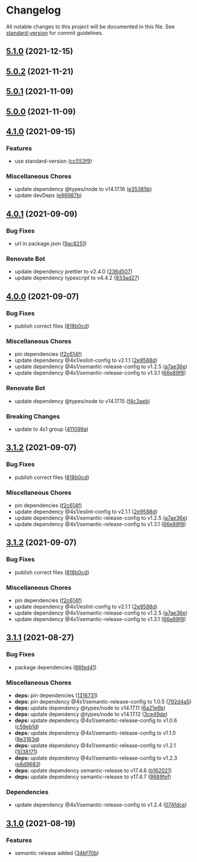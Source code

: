 # Changelog

All notable changes to this project will be documented in this file. See [standard-version](https://github.com/conventional-changelog/standard-version) for commit guidelines.

## [5.1.0](https://gitlab.com/4s1/snow-white-shared/compare/v5.0.2...v5.1.0) (2021-12-15)

## [5.0.2](https://gitlab.com/4s1/snow-white-shared/compare/v5.0.1...v5.0.2) (2021-11-21)

## [5.0.1](https://gitlab.com/4s1/snow-white-shared/compare/v5.0.0...v5.0.1) (2021-11-09)

## [5.0.0](https://gitlab.com/4s1/snow-white-shared/compare/v4.1.0...v5.0.0) (2021-11-09)

## [4.1.0](https://gitlab.com/4s1/snow-white-api/compare/v4.0.1...v4.1.0) (2021-09-15)

### Features

- use standard-version ([cc553f9](https://gitlab.com/4s1/snow-white-api/commit/cc553f9c13567e6bc9fbe3795ab735e7e6d4c2ce))

### Miscellaneous Chores

- update dependency @types/node to v14.17.16 ([e35385b](https://gitlab.com/4s1/snow-white-api/commit/e35385b4fa2f5ef22b669ef94f598d35ae05f03e))
- update devDeps ([e96987b](https://gitlab.com/4s1/snow-white-api/commit/e96987bd476447c2a25b565bb248ed89664c852f))

## [4.0.1](https://gitlab.com/4s1/snow-white-api/compare/v4.0.0...v4.0.1) (2021-09-09)

### Bug Fixes

- url in package.json ([9ac8251](https://gitlab.com/4s1/snow-white-api/commit/9ac8251e2fa40e4dc276b7d06ccbfa74cc2bbe0e))

### Renovate Bot

- update dependency prettier to v2.4.0 ([236d507](https://gitlab.com/4s1/snow-white-api/commit/236d507b4f85ceb19e11030fa8b891a6df003728))
- update dependency typescript to v4.4.2 ([933ad27](https://gitlab.com/4s1/snow-white-api/commit/933ad27a31889d8c7d822d38f2d630c65ec08200))

## [4.0.0](https://gitlab.com/4s1/snow-white-api/compare/v3.1.1...v4.0.0) (2021-09-07)

### Bug Fixes

- publish correct files ([818b0cd](https://gitlab.com/4s1/snow-white-api/commit/818b0cd87aa18ba22cad9f3b7d3e9a4aead78eb9))

### Miscellaneous Chores

- pin dependencies ([f2c614f](https://gitlab.com/4s1/snow-white-api/commit/f2c614ffa7ffda901d031081b761a76b02eea26a))
- update dependency @4s1/eslint-config to v2.1.1 ([2e9588d](https://gitlab.com/4s1/snow-white-api/commit/2e9588d4f3f6bd17157d68c7e1820d28d1c7fb85))
- update dependency @4s1/semantic-release-config to v1.2.5 ([a7ae36e](https://gitlab.com/4s1/snow-white-api/commit/a7ae36e229b14715d3c863153344d54397af8dd5))
- update dependency @4s1/semantic-release-config to v1.3.1 ([66e89f8](https://gitlab.com/4s1/snow-white-api/commit/66e89f8a27b0b9424f2dfc19ad97f9550149fb89))

### Renovate Bot

- update dependency @types/node to v14.17.15 ([f4c3aeb](https://gitlab.com/4s1/snow-white-api/commit/f4c3aebc2a5640057708e0ff7dbb55c68d9c7a56))

### Breaking Changes

- update to 4s1 group ([411099a](https://gitlab.com/4s1/snow-white-api/commit/411099ab5b00ceacf459a32267a05a296cfcde51))

## [3.1.2](https://gitlab.com/4s1/snow-white-api/compare/v3.1.1...v3.1.2) (2021-09-07)

### Bug Fixes

- publish correct files ([818b0cd](https://gitlab.com/4s1/snow-white-api/commit/818b0cd87aa18ba22cad9f3b7d3e9a4aead78eb9))

### Miscellaneous Chores

- pin dependencies ([f2c614f](https://gitlab.com/4s1/snow-white-api/commit/f2c614ffa7ffda901d031081b761a76b02eea26a))
- update dependency @4s1/eslint-config to v2.1.1 ([2e9588d](https://gitlab.com/4s1/snow-white-api/commit/2e9588d4f3f6bd17157d68c7e1820d28d1c7fb85))
- update dependency @4s1/semantic-release-config to v1.2.5 ([a7ae36e](https://gitlab.com/4s1/snow-white-api/commit/a7ae36e229b14715d3c863153344d54397af8dd5))
- update dependency @4s1/semantic-release-config to v1.3.1 ([66e89f8](https://gitlab.com/4s1/snow-white-api/commit/66e89f8a27b0b9424f2dfc19ad97f9550149fb89))

## [3.1.2](https://gitlab.com/4s1/snow-white-api/compare/v3.1.1...v3.1.2) (2021-09-07)

### Bug Fixes

- publish correct files ([818b0cd](https://gitlab.com/4s1/snow-white-api/commit/818b0cd87aa18ba22cad9f3b7d3e9a4aead78eb9))

### Miscellaneous Chores

- pin dependencies ([f2c614f](https://gitlab.com/4s1/snow-white-api/commit/f2c614ffa7ffda901d031081b761a76b02eea26a))
- update dependency @4s1/eslint-config to v2.1.1 ([2e9588d](https://gitlab.com/4s1/snow-white-api/commit/2e9588d4f3f6bd17157d68c7e1820d28d1c7fb85))
- update dependency @4s1/semantic-release-config to v1.2.5 ([a7ae36e](https://gitlab.com/4s1/snow-white-api/commit/a7ae36e229b14715d3c863153344d54397af8dd5))
- update dependency @4s1/semantic-release-config to v1.3.1 ([66e89f8](https://gitlab.com/4s1/snow-white-api/commit/66e89f8a27b0b9424f2dfc19ad97f9550149fb89))

## [3.1.1](https://gitlab.com/4s1/snow-white-api/compare/v3.1.0...v3.1.1) (2021-08-27)

### Bug Fixes

- package dependencies ([86fed41](https://gitlab.com/4s1/snow-white-api/commit/86fed41617512e050656caf049639c93c4b357d6))

### Miscellaneous Chores

- **deps:** pin dependencies ([1316731](https://gitlab.com/4s1/snow-white-api/commit/1316731c1e38789a90789f993501e85e55b28904))
- **deps:** pin dependency @4s1/semantic-release-config to 1.0.5 ([792d4a5](https://gitlab.com/4s1/snow-white-api/commit/792d4a5e824bc881de68641ced16e62bce15e428))
- **deps:** update dependency @types/node to v14.17.11 ([6a21e6b](https://gitlab.com/4s1/snow-white-api/commit/6a21e6b32105df260ed17488f941c50e172c808a))
- **deps:** update dependency @types/node to v14.17.12 ([3ce49de](https://gitlab.com/4s1/snow-white-api/commit/3ce49de95475be3c424ef37457879a3b1c5da44b))
- **deps:** update dependency @4s1/semantic-release-config to v1.0.6 ([c59eb1d](https://gitlab.com/4s1/snow-white-api/commit/c59eb1d48d64e4d0ca3ffe2f51294a6afadb2bd2))
- **deps:** update dependency @4s1/semantic-release-config to v1.1.0 ([8e3163d](https://gitlab.com/4s1/snow-white-api/commit/8e3163d3b0aa0614eb30435563b30d623c270def))
- **deps:** update dependency @4s1/semantic-release-config to v1.2.1 ([1038171](https://gitlab.com/4s1/snow-white-api/commit/10381714b2a05c0e229e4a41f42dc62135d78e20))
- **deps:** update dependency @4s1/semantic-release-config to v1.2.3 ([e8d9683](https://gitlab.com/4s1/snow-white-api/commit/e8d96838a779a7a9daaefa42b16eb04deb3032b2))
- **deps:** update dependency semantic-release to v17.4.6 ([b162021](https://gitlab.com/4s1/snow-white-api/commit/b162021dcab9e8425e495abf2f825fa287be03b2))
- **deps:** update dependency semantic-release to v17.4.7 ([9889fef](https://gitlab.com/4s1/snow-white-api/commit/9889fefa4857ca82fd0136e129264dff0b64db15))

### Dependencies

- update dependency @4s1/semantic-release-config to v1.2.4 ([074fdce](https://gitlab.com/4s1/snow-white-api/commit/074fdce0129583d10de5e9e81fdaf42627842a3f))

## [3.1.0](https://gitlab.com/4s1/snow-white-api/compare/v3.0.1...v3.1.0) (2021-08-19)

### Features

- semantic release added ([34bf70b](https://gitlab.com/4s1/snow-white-api/commit/34bf70b88f7fbf443fca3d6bb87fbbad49903adb))
